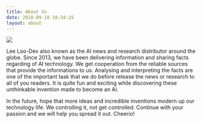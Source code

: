 ```yaml
---
title: About Us
date: 2018-09-18 18:34:15
layout: about
---
```


![](/images/logo1.jpg)

Lee Loo-Dev also known as the AI news and research distributor around the globe. Since 2013, we have been delivering information and sharing facts regarding of AI technology. We get cooperation from the reliable sources that provide the informations to us. Analysing and interpreting the facts are one of the important task that we do before release the news or research to all of you readers. It is quite fun and exciting while discovering these unthinkable invention made to become an AI.

In the future, hope that more ideas and incredible inventions modern up our technology life. We controlling it, not get controlled. Continue with your passion and we will help you spread it out. Cheerio!